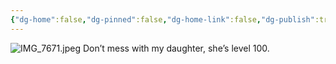```yaml
---
{"dg-home":false,"dg-pinned":false,"dg-home-link":false,"dg-publish":true,"tags":["dgblip"],"dg-permalink":"blips/20250512201298","created-date":"2025-05-12T20:12:11","updated-date":"2025-05-12T20:12:11","disabled rules":["yaml-title","yaml-title-alias","file-name-heading"],"title":"philipp @ Monday, May 12th 2025","dg-path":"blips/20250512201298.md","permalink":"/blips/20250512201298/","dgPassFrontmatter":true}
---
```

![IMG_7671.jpeg](/img/user/attachments/IMG_7671.jpeg)
Don’t mess with my daughter, she’s level 100. 